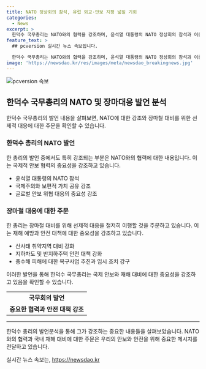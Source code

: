```yaml
---
title: NATO 정상회의 참석, 유럽 외교·안보 지평 넓힐 기회
categories:
  - News
excerpt: >
  한덕수 국무총리는 NATO와의 협력을 강조하며, 윤석열 대통령의 NATO 정상회의 참석과 이를 통한 안보 파트너십을 강화하는 계획을 밝혔다. 또한, 글로벌 안보 위협에 대응하기 위한 역내 지역을 넘어선 가치 공유국 간의 연대와 협력의 중요성을 강조했다. 덧붙여, 장마철 폭우에 대한 선제적 대응을 주문하고, 순직해병특검법안을 논의한 국무회의 내용을 전달했다.
feature_text: >
  ## pcversion 실시간 뉴스 속보입니다.

  한덕수 국무총리는 NATO와의 협력을 강조하며, 윤석열 대통령의 NATO 정상회의 참석과 이를 통한 안보 파트너십을 강화하는 계획을 밝혔다. 또한, 글로벌 안보 위협에 대응하기 위한 역내 지역을 넘어선 가치 공유국 간의 연대와 협력의 중요성을 강조했다. 덧붙여, 장마철 폭우에 대한 선제적 대응을 주문하고, 순직해병특검법안을 논의한 국무회의 내용을 전달했다.
image: 'https://newsdao.kr/res/images/meta/newsdao_breakingnews.jpg'
---
```


<p><img src="https://newsdao.kr/res/images/meta/newsdao_breakingnews.jpg" alt="pcversion 속보" /></p>

<h2 data-ke-size="size26">한덕수 국무총리의 NATO 및 장마대응 발언 분석</h2>

<p data-ke-size="size16">한덕수 국무총리의 발언 내용을 살펴보면, NATO에 대한 강조와 장마철 대비를 위한 선제적 대응에 대한 주문을 확인할 수 있습니다.</p>

<h3>한덕수 총리의 NATO 발언</h3>

<p data-ke-size="size16">한 총리의 발언 중에서도 특히 강조되는 부분은 NATO와의 협력에 대한 내용입니다. 이는 국제적 안보 협력의 중요성을 강조하고 있습니다.</p>

<ul>
  <li>윤석열 대통령의 NATO 참석</li>
  <li>국제주의와 보편적 가치 공유 강조</li>
  <li>글로벌 안보 위협 대응의 중요성 강조</li>
</ul>

<h3>장마철 대응에 대한 주문</h3>

<p data-ke-size="size16">한 총리는 장마철 대비를 위해 선제적 대응을 철저히 이행할 것을 주문하고 있습니다. 이는 재해 예방과 안전 대책에 대한 중요성을 강조하고 있습니다.</p>

<ul>
  <li>산사태 취약지역 대비 강화</li>
  <li>지하차도 및 반지하주택 안전 대책 강화</li>
  <li>풍수해 피해에 대한 복구사업 추진과 임시 조치 강구</li>
</ul>

<p data-ke-size="size16">이러한 발언을 통해 한덕수 국무총리는 국제 안보와 재해 대비에 대한 중요성을 강조하고 있음을 확인할 수 있습니다.</p>

<table>
  <tr>
    <td style="text-align: center; height: 17px;"><b>국무회의 발언</b></td>
  </tr>
  <tr>
    <td style="text-align: center; height: 17px;"><b>중요한 협력과 안전 대책 강조</b></td>
  </tr>
</table>

<hr>

<p data-ke-size="size16">한덕수 총리의 발언분석을 통해 그가 강조하는 중요한 내용들을 살펴보았습니다. NATO와의 협력과 국내 재해 대비에 대한 주문은 우리의 안보와 안전을 위해 중요한 메시지를 전달하고 있습니다.</p>
실시간 뉴스 속보는, <a href="https://newsdao.kr" rel="dofollow">https://newsdao.kr</a>


